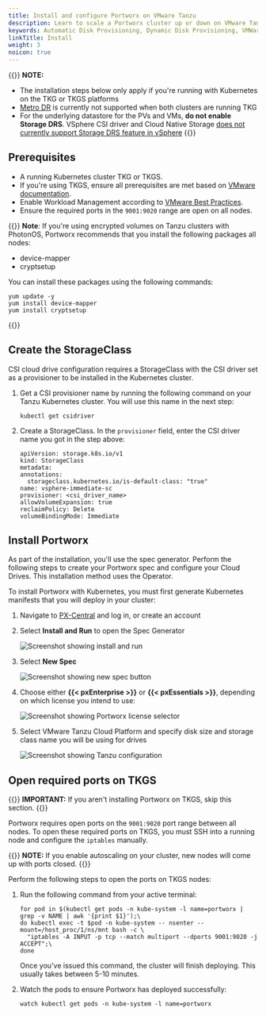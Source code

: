 ```yaml
---
title: Install and configure Portworx on VMware Tanzu
description: Learn to scale a Portworx cluster up or down on VMware Tanzu with Auto Scaling.
keywords: Automatic Disk Provisioning, Dynamic Disk Provisioning, VMWare, tanzu, vSphere ASG, Kubernetes, k8s
linkTitle: Install
weight: 3
noicon: true
---
```


{{<info>}}
**NOTE:** 

* The installation steps below only apply if you're running with Kubernetes on the TKG or TKGS platforms
* [Metro DR](https://docs.portworx.com/portworx-install-with-kubernetes/disaster-recovery/) is currently not supported when both clusters are running TKG
* For the underlying datastore for the PVs and VMs, **do not enable Storage DRS**. VSphere CSI driver and Cloud Native Storage [does not currently support Storage DRS feature in vSphere](https://vsphere-csi-driver.sigs.k8s.io/supported_features_matrix.html)
{{</info>}}

## Prerequisites

* A running Kubernetes cluster TKG or TKGS.
* If you're using TKGS, ensure all prerequisites are met based on [VMware documentation](https://docs.vmware.com/en/VMware-vSphere/7.0/vmware-vsphere-with-tanzu/GUID-3040E41B-8A54-4D23-8796-A123E7CAE3BA.html#prerequisites-1).
* Enable Workload Management according to [VMware Best Practices](https://docs.vmware.com/en/VMware-vSphere/7.0/vmware-vsphere-with-tanzu/GUID-3040E41B-8A54-4D23-8796-A123E7CAE3BA.html).
* Ensure the required ports in the `9001:9020`  range are open on all nodes.

{{<info>}}
**Note**:
If you're using encrypted volumes on Tanzu clusters with PhotonOS, Portworx recommends that you install the following packages all nodes:

- device-mapper
- cryptsetup

You can install these packages using the following commands:

```text
yum update -y
yum install device-mapper
yum install cryptsetup
```
{{</info>}}

## Create the StorageClass

CSI cloud drive configuration requires a StorageClass with the CSI driver set as a provisioner to be installed in the Kubernetes cluster.

1. Get a CSI provisioner name by running the following command on your Tanzu Kubernetes cluster. You will use this name in the next step:
  
    ```text
    kubectl get csidriver
    ```

2. Create a StorageClass. In the `provisioner` field, enter the CSI driver name you got in the step above:

    ```text
    apiVersion: storage.k8s.io/v1
    kind: StorageClass
    metadata:
    annotations:
      storageclass.kubernetes.io/is-default-class: "true"
    name: vsphere-immediate-sc
    provisioner: <csi_driver_name>
    allowVolumeExpansion: true
    reclaimPolicy: Delete
    volumeBindingMode: Immediate
    ```

## Install Portworx

As part of the installation, you'll use the spec generator. Perform the following steps to create your Portworx spec and configure your Cloud Drives. This installation method uses the Operator. 

To install Portworx with Kubernetes, you must first generate Kubernetes manifests that you will deploy in your cluster:

 1. Navigate to <a href="https://central.portworx.com" target="tab">PX-Central</a> and log in, or create an account
   
 2. Select **Install and Run** to open the Spec Generator

    ![Screenshot showing install and run](/img/pxcentral-install.png)

 3. Select **New Spec**

    ![Screenshot showing new spec button](/img/pxcentral-spec.png)

 4. Choose either **{{< pxEnterprise >}}** or **{{< pxEssentials >}}**, depending on which license you intend to use:

    ![Screenshot showing Portworx license selector](/img/pxcentral-license.png)

 5. Select VMware Tanzu Cloud Platform and specify disk size and storage class name you will be using for drives

    ![Screenshot showing Tanzu configuration](/img/wmvare-tanzu-configuration.png)




## Open required ports on TKGS

{{<info>}}
**IMPORTANT:** If you aren't installing Portworx on TKGS, skip this section.
{{</info>}}

Portworx requires open ports on the `9001:9020` port range between all nodes. To open these required ports on TKGS, you must SSH into a running node and configure the `iptables` manually.

{{<info>}}
**NOTE:** If you enable autoscaling on your cluster, new nodes will come up with ports closed. 
{{</info>}}

Perform the following steps to open the ports on TKGS nodes:

1. Run the following command from your active terminal:

    ```text
    for pod in $(kubectl get pods -n kube-system -l name=portworx | grep -v NAME | awk '{print $1}');\
    do kubectl exec -t $pod -n kube-system -- nsenter --mount=/host_proc/1/ns/mnt bash -c \
      "iptables -A INPUT -p tcp --match multiport --dports 9001:9020 -j ACCEPT";\
    done
    ```

    Once you've issued this command, the cluster will finish deploying. This usually takes between 5-10 minutes.

2. Watch the pods to ensure Portworx has deployed successfully:

    ```text
    watch kubectl get pods -n kube-system -l name=portworx
    ```

[https://vsphere-csi-driver.sigs.k8s.io/supported_features_matrix.html]: https://vsphere-csi-driver.sigs.k8s.io/supported_features_matrix.html